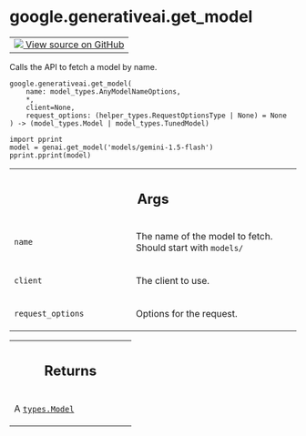 
# google.generativeai.get_model

<!-- Insert buttons and diff -->

<table class="tfo-notebook-buttons tfo-api nocontent">
<td>
  <a target="_blank" href="https://github.com/google/generative-ai-python/blob/master/google/generativeai/models.py#L33-L63">
    <img src="https://www.tensorflow.org/images/GitHub-Mark-32px.png" />
    View source on GitHub
  </a>
</td>
</table>



Calls the API to fetch a model by name.


<pre class="devsite-click-to-copy prettyprint lang-py tfo-signature-link">
<code>google.generativeai.get_model(
    name: model_types.AnyModelNameOptions,
    *,
    client=None,
    request_options: (helper_types.RequestOptionsType | None) = None
) -> (model_types.Model | model_types.TunedModel)
</code></pre>



<!-- Placeholder for "Used in" -->

```
import pprint
model = genai.get_model('models/gemini-1.5-flash')
pprint.pprint(model)
```

<!-- Tabular view -->
 <table class="responsive fixed orange">
<colgroup><col width="214px"><col></colgroup>
<tr><th colspan="2"><h2 class="add-link">Args</h2></th></tr>

<tr>
<td>

`name`<a id="name"></a>

</td>
<td>

The name of the model to fetch. Should start with `models/`

</td>
</tr><tr>
<td>

`client`<a id="client"></a>

</td>
<td>

The client to use.

</td>
</tr><tr>
<td>

`request_options`<a id="request_options"></a>

</td>
<td>

Options for the request.

</td>
</tr>
</table>



<!-- Tabular view -->
 <table class="responsive fixed orange">
<colgroup><col width="214px"><col></colgroup>
<tr><th colspan="2"><h2 class="add-link">Returns</h2></th></tr>
<tr class="alt">
<td colspan="2">

A <a href="../../google/generativeai/types/Model.md"><code>types.Model</code></a>

</td>
</tr>

</table>

